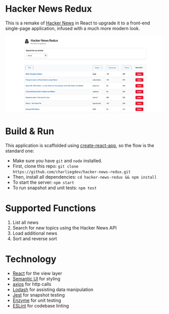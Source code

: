 # Hacker News Redux
This is a remake of [Hacker News](https://news.ycombinator.com/) in React to upgrade it to a front-end single-page application, infused with a much more modern look.

![UI](screenshot.png)

# Build & Run
This application is scaffolded using [create-react-app](https://github.com/facebook/create-react-app), so the flow is the standard one:

* Make sure you have `git` and `node` installed.
* First, clone this repo: `git clone https://github.com/charliegdev/hacker-news-redux.git`
* Then, install all dependencies: `cd hacker-news-redux && npm install`
* To start the server: `npm start`
* To run snapshot and unit tests: `npm test`

# Supported Functions
1. List all news
1. Search for new topics using the Hacker News API
1. Load additional news
1. Sort and reverse sort

# Technology
* [React](https://reactjs.org/) for the view layer
* [Semantic UI](https://semantic-ui.com/) for styling
* [axios](https://github.com/axios/axios) for http calls
* [Lodash](https://lodash.com/) for assisting data manipulation
* [Jest](https://jestjs.io/) for snapshot testing
* [Enzyme](https://github.com/airbnb/enzyme) for unit testing
* [ESLint](https://eslint.org/) for codebase linting

